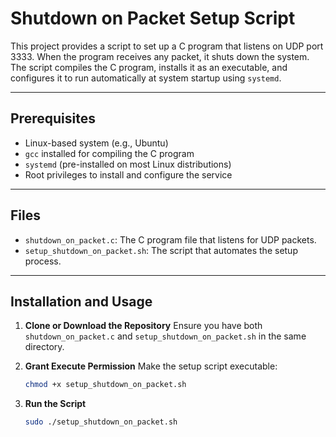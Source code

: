 # Shutdown on Packet Setup Script

This project provides a script to set up a C program that listens on UDP port 3333. When the program receives any packet, it shuts down the system. The script compiles the C program, installs it as an executable, and configures it to run automatically at system startup using `systemd`.

---

## Prerequisites

-   Linux-based system (e.g., Ubuntu)
-   `gcc` installed for compiling the C program
-   `systemd` (pre-installed on most Linux distributions)
-   Root privileges to install and configure the service

---

## Files

-   `shutdown_on_packet.c`: The C program file that listens for UDP packets.
-   `setup_shutdown_on_packet.sh`: The script that automates the setup process.

---

## Installation and Usage

1. **Clone or Download the Repository**
   Ensure you have both `shutdown_on_packet.c` and `setup_shutdown_on_packet.sh` in the same directory.

2. **Grant Execute Permission**
   Make the setup script executable:
    ```bash
    chmod +x setup_shutdown_on_packet.sh
    ```
3. **Run the Script**
    ```bash
    sudo ./setup_shutdown_on_packet.sh
    ```
